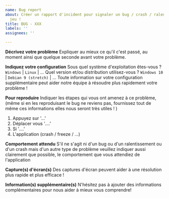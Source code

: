 ```yaml
---
name: Bug report
about: Créer un rapport d'incident pour signaler un bug / crash / ralentissement du
  jeu !
title: BUG - XXX
labels: ''
assignees: ''

---
```


**Décrivez votre problème**
Expliquer au mieux ce qu'il c'est passé, au moment ainsi que quelque seconde avant votre problème.

**Indiquez votre configuration**
Sous quel système d'exploitation êtes-vous ? `Windows` | `Linux`  | ...
Quel version et/ou distribution utilisez-vous ? `Windows 10` | `Debian 9 (stretch)` | ...
Toute information sur votre configuration supplémentaire peut aider notre équipe à résoudre plus rapidement votre problème !

**Pour reproduire**
Indiquer les étapes qui vous ont amenez à ce problème,
(même si en les reproduisant le bug ne reviens pas, fournissez tout de même ces informations elles nous seront très utiles ! )
1. Appuyez sur '...'
2. Déplacer vous '....'
3. Si '....'
4. L'application (crash / freeze / ...)

**Comportement attendu**
S'il ne s'agit ni d'un bug ou d'un ralentissement ou d'un crash mais d'un autre type de problème
veuillez indiquer aussi clairement que possible, le comportement que vous attendiez de l'application

**Capture(s) d'écran(s)**
Des captures d'écran peuvent aider à une résolution plus rapide et plus efficace !

**Information(s) supplémentaire(s)**
N'hésitez pas à ajouter des informations complémentaires pour nous aider à mieux vous comprendre!
